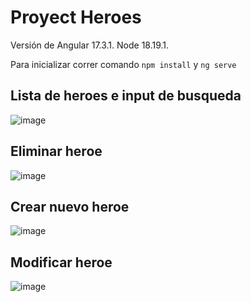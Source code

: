 # Proyect Heroes

Versión de Angular 17.3.1.
Node 18.19.1.

Para inicializar correr comando `npm install` y `ng serve`

## Lista de heroes e input de busqueda
![image](https://github.com/bondulich/proyect-heroes/assets/7809231/88296cda-f704-4eca-872b-f55670183706)

## Eliminar heroe
![image](https://github.com/bondulich/proyect-heroes/assets/7809231/6b06cb2b-3898-4b09-9595-df056075a9be)

## Crear nuevo heroe
![image](https://github.com/bondulich/proyect-heroes/assets/7809231/a938e8ee-4c49-43e1-b138-e2232953607f)

## Modificar heroe
![image](https://github.com/bondulich/proyect-heroes/assets/7809231/6e248631-e990-46a1-9d3a-212b8333d0d6)

